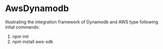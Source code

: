 # AwsDynamodb
Illustrating the integration framework of Dynamodb and AWS 
type following intial commands:
1. npm init
2. npm install aws-sdk
